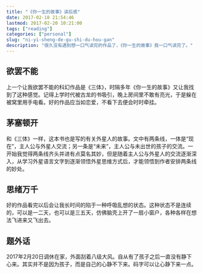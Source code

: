 ```yaml
---
title: "《你一生的故事》读后感"
date: 2017-02-18 21:54:46
lastmod: 2017-02-20 10:21:00
tags: ["reading"]
categories: ["personal"]
slug: "ni-yi-sheng-de-gu-shi-du-hou-gan"
description: "很久没有遇到想一口气读完的作品了，《你一生的故事》我一口气读完了。"
---
```


欲罢不能
--------

上一个让我欲罢不能的科幻作品是《三体》，时隔多年《你一生的故事》又让我找到了这种感觉。记得上学时代被古龙的书吸引，晚上房间里不敢有亮光，于是躲在被窝里用手电看。好的作品应当如恋爱，不看下去便会时时牵挂。

茅塞顿开
--------

和《三体》一样，这本书也是写的有关外星人的故事。文中有两条线，一体是“现在”，主人公与外星人交流；另一条是“未来”，主人公与未出世的孩子的交流。一开始我觉得两条线齐头并进有点莫名其妙，但是随着主人公与外星人的交流逐渐深入，从学习外星语言文字到逐渐领悟外星思维方式后，才能领悟到作者安排两条线的妙处。

思绪万千
--------

好的作品看完以后会让我长时间的陷于一种呼吸乱想的状态。这种状态不是连续的，可以是一二天，也可以是三五天，仿佛脑壳上开了一扇小窗户，各种各样在想法飞进来又飞出去。

题外话
------

2017年2月20日调休在家，外面刮着八级大风。自从有了孩子之后一直没有静下心来。其实并不是因为孩子，而是自己的心静不下来。码字可以让心静下来一点。
